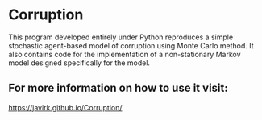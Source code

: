 # Corruption
This program developed entirely under Python reproduces a simple stochastic agent-based model of corruption using Monte Carlo method. It also contains code for the implementation of a non-stationary Markov model designed specifically for the model.

## For more information on how to use it visit:
https://javirk.github.io/Corruption/
